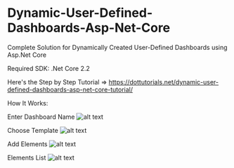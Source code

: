 # Dynamic-User-Defined-Dashboards-Asp-Net-Core
Complete Solution for Dynamically Created User-Defined Dashboards using Asp.Net Core

Required SDK: .Net Core 2.2

Here's the Step by Step Tutorial => https://dottutorials.net/dynamic-user-defined-dashboards-asp-net-core-tutorial/

How It Works:

Enter Dashboard Name
![alt text](https://dottutorials.net/wp-content/uploads/2019/06/Screenshot-2019-06-17-at-6.12.38-PM.png)

Choose Template
![alt text](https://dottutorials.net/wp-content/uploads/2019/06/FireShot-Capture-013-Dynamic-Dashboards-localhost.png)

Add Elements
![alt text](https://dottutorials.net/wp-content/uploads/2019/06/Screenshot-2019-06-17-at-10.58.42-PM.png)

Elements List
![alt text](https://dottutorials.net/wp-content/uploads/2019/06/FireShot-Capture-014-Dynamic-Dashboards-localhost.png)
